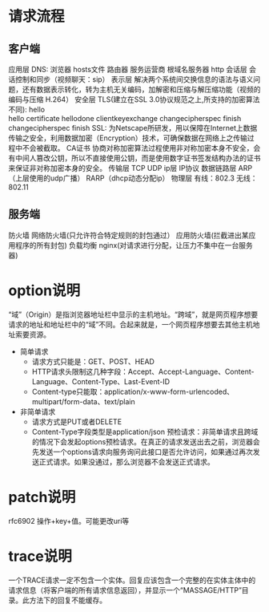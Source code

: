 # 请求流程
## 客户端
应用层
    DNS:
        浏览器
        hosts文件
        路由器
        服务运营商
        根域名服务器
    http
会话层
    会话控制和同步（视频聊天：sip）
表示层
    解决两个系统间交换信息的语法与语义问题，还有数据表示转化，转为主机无关编码，加解密和压缩与解压缩功能（视频的编码与压缩 H.264）
安全层
    TLS(建立在SSL 3.0协议规范之上,所支持的加密算法不同):
        hello   
                            hello
                            certificate
                            hellodone
        clientkeyexchange
        changecipherspec
        finish
                            changecipherspec
                            finish
    SSL:
        为Netscape所研发，用以保障在Internet上数据传输之安全，利用数据加密（Encryption）技术，可确保数据在网络上之传输过程中不会被截取。
    CA证书
        协商对称加密算法过程使用非对称加密本身不安全，会有中间人篡改公钥，所以不直接使用公钥，而是使用数字证书签发结构办法的证书来保证非对称加密本身的安全。
传输层
    TCP
    UDP
ip层
    IP协议
数据链路层
    ARP（上层使用的udp广播）
    RARP（dhcp动态分配ip）
物理层
    有线：802.3
    无线：802.11

## 服务端
防火墙
    网络防火墙(只允许符合特定规则的封包通过）
    应用防火墙(拦截进出某应用程序的所有封包)
负载均衡
    nginx(对请求进行分配，让压力不集中在一台服务器)

# option说明
“域”（Origin）是指浏览器地址栏中显示的主机地址。“跨域”，就是网页程序想要请求的地址和地址栏中的“域”不同。合起来就是，一个网页程序想要去其他主机地址索要资源。
* 简单请求
    - 请求方式只能是：GET、POST、HEAD
    - HTTP请求头限制这几种字段：Accept、Accept-Language、Content-Language、Content-Type、Last-Event-ID
    - Content-type只能取：application/x-www-form-urlencoded、multipart/form-data、text/plain
* 非简单请求
    - 请求方式是PUT或者DELETE
    - Content-Type字段类型是application/json
预检请求：非简单请求且跨域的情况下会发起options预检请求。在真正的请求发送出去之前，浏览器会先发送一个options请求向服务询问此接口是否允许访问，如果通过再次发送正式请求。如果没通过，那么浏览器不会发送正式请求。

# patch说明
rfc6902 操作+key+值。可能更改uri等

# trace说明
一个TRACE请求一定不包含一个实体。回复应该包含一个完整的在实体主体中的请求信息（将客户端的所有请求信息返回），并显示一个“MASSAGE/HTTP”目录。此方法下的回复不能缓存。
    